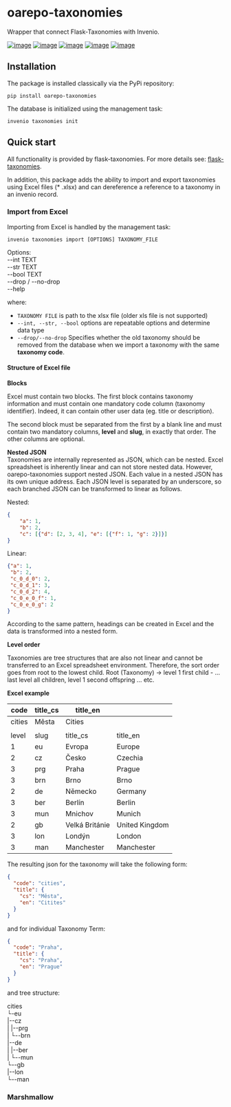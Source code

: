 # oarepo-taxonomies
Wrapper that connect Flask-Taxonomies with Invenio.

[![image][]][1]
[![image][2]][3]
[![image][4]][5]
[![image][6]][7]
[![image][8]][9]

  [image]: https://img.shields.io/travis/oarepo/oarepo-taxonomies.svg
  [1]: https://travis-ci.org/oarepo/oarepo-taxonomies
  [2]: https://img.shields.io/coveralls/oarepo/oarepo-taxonomies.svg
  [3]: https://coveralls.io/r/oarepo/oarepo-taxonomies
  [4]: https://img.shields.io/github/tag/oarepo/oarepo-taxonomies.svg
  [5]: https://github.com/oarepo/oarepo-taxonomies/releases
  [6]: https://img.shields.io/pypi/dm/oarepo-taxonomies.svg
  [7]: https://pypi.python.org/pypi/oarepo-taxonomies
  [8]: https://img.shields.io/github/license/oarepo/oarepo-taxonomies.svg
  [9]: https://github.com/oarepo/oarepo-taxonomies/blob/master/LICENSE
  


## Installation

The package is installed classically via the PyPi repository:

`pip install oarepo-taxonomies`

The database is initialized using the management task:

`invenio taxonomies init`

## Quick start

All functionality is provided by flask-taxonomies. For more details see: 
[flask-taxonomies](https://pypi.org/project/flask-taxonomies/7.0.0a13/).

In addition, this package adds the ability to import and export taxonomies using Excel files (* .xlsx)
and can dereference a reference to a taxonomy in an invenio record.

### Import from Excel

Importing from Excel is handled by the management task:

`invenio taxonomies import [OPTIONS] TAXONOMY_FILE`

Options:  
  --int TEXT  
  --str TEXT  
  --bool TEXT  
  --drop / --no-drop  
  --help
  
where:
* `TAXONOMY FILE` is path to the xlsx file (older xls file is not supported)
* `--int, --str, --bool` options are repeatable options and determine data type
* `--drop/--no-drop` Specifies whether the old taxonomy should be removed from the database when we import a
 taxonomy with the same **taxonomy code**.
 
#### Structure of Excel file

**Blocks**

Excel must contain two blocks. The first block contains taxonomy information and must contain one mandatory code column
(taxonomy identifier). Indeed, it can contain other user data (eg. title or description). 

The second block must be
separated from the first by a blank line and must contain two mandatory columns, **level** and **slug**, in exactly
 that order. The other columns are optional.
 
**Nested JSON**  
Taxonomies are internally represented as JSON, which can be nested. Excel spreadsheet is inherently linear and can not
store nested data. However, oarepo-taxonomies support nested JSON. Each value in a nested JSON has its own unique
address. Each JSON level is separated by an underscore, so each branched JSON can be transformed to linear as follows.

Nested:
```json
{
    "a": 1,
    "b": 2,
    "c": [{"d": [2, 3, 4], "e": [{"f": 1, "g": 2}]}]
}
```

Linear:
```json
{"a": 1,
 "b": 2,
 "c_0_d_0": 2,
 "c_0_d_1": 3,
 "c_0_d_2": 4,
 "c_0_e_0_f": 1,
 "c_0_e_0_g": 2
}
```

According to the same pattern, headings can be created in Excel and the data is transformed into a nested form.
 
**Level order**

Taxonomies are tree structures that are also not linear and cannot be transferred to an Excel spreadsheet environment.
Therefore, the sort order goes from root to the lowest child. Root (Taxonomy) -> level 1 first child - ... last
level all children, level 1 second offspring ... etc.

**Excel example**

| code   | title_cs | title_en       |                |
|--------|----------|----------------|----------------|
| cities | Města    | Cities         |                |
|        |          |                |                |
| level  | slug     |       title_cs |       title_en |
| 1      | eu       |         Evropa |         Europe |
| 2      | cz       | Česko          | Czechia        |
| 3      | prg      | Praha          | Prague         |
| 3      | brn      | Brno           | Brno           |
| 2      | de       | Německo        | Germany        |
| 3      | ber      | Berlín         | Berlin         |
| 3      | mun      | Mnichov        | Munich         |
| 2      | gb       | Velká Británie | United Kingdom |
| 3      | lon      | Londýn         | London         |
| 3      | man      | Manchester     | Manchester     |

The resulting json for the taxonomy will take the following form:

```json
{
  "code": "cities",
  "title": {
    "cs": "Města",
    "en": "Citites"
  }
}
```

and for individual Taxonomy Term:

```json
{
  "code": "Praha",
  "title": {
    "cs": "Praha",
    "en": "Prague"
  }
}
```

and tree structure:

cities  
└-eu  
  |--cz  
  |  |--prg  
  |  └--brn  
  |--de  
  |  |--ber   
  |  └--mun  
  └--gb  
     |--lon   
     └--man      
  
### Marshmallow